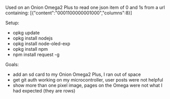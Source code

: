 Used on an Onion Omega2 Plus to read one json item of 0 and 1s from a url containing:
[{"content":"0001100000001000","columns":8}]

Setup:
- opkg update
- opkg install nodejs
- opkg install node-oled-exp
- opkg install npm
- npm install request -g

Goals:
- add an sd card to my Onion Omega2 Plus, I ran out of space
- get git auth working on my microcontroller, user posts were not helpful
- show more than one pixel image, pages on the Omega were not what I had expected (they are rows)
